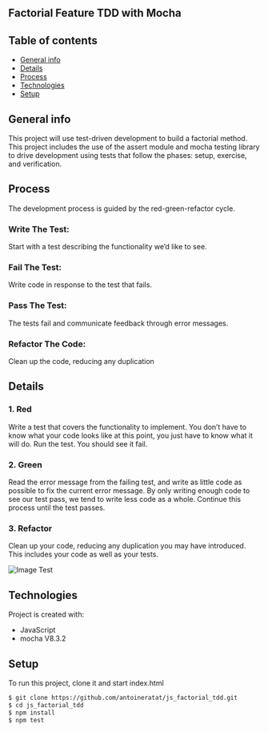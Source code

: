 ﻿## Factorial Feature TDD with Mocha

## Table of contents

-   [General info](#general-info)
-   [Details](#setails)
-   [Process](#process)
-   [Technologies](#technologies)
-   [Setup](#setup)

## General info

This project will use test-driven development to build a factorial method. This project includes the use of the assert module and mocha testing library to drive development using tests that follow the phases: setup, exercise, and verification.

## Process

The development process is guided by the red-green-refactor cycle.

### Write The Test:

Start with a test describing the functionality we’d like to see.

### Fail The Test:

Write code in response to the test that fails.

### Pass The Test:

The tests fail and communicate feedback through error messages.

### Refactor The Code:

Clean up the code, reducing any duplication

## Details

### 1. Red

Write a test that covers the functionality to implement. You don’t have to know what your code looks like at this point, you just have to know what it will do. Run the test. You should see it fail.

### 2. Green

Read the error message from the failing test, and write as little code as possible to fix the current error message. By only writing enough code to see our test pass, we tend to write less code as a whole. Continue this process until the test passes.

### 3. Refactor

Clean up your code, reducing any duplication you may have introduced. This includes your code as well as your tests.

![Image Test](https://github.com/antoineratat/github_docs/blob/main/js_factorial_tdd/1.PNG?raw=true)

## Technologies

Project is created with:

-   JavaScript
-   mocha V8.3.2

## Setup

To run this project, clone it and start index.html

```bash
$ git clone https://github.com/antoineratat/js_factorial_tdd.git
$ cd js_factorial_tdd
$ npm install
$ npm test
```
